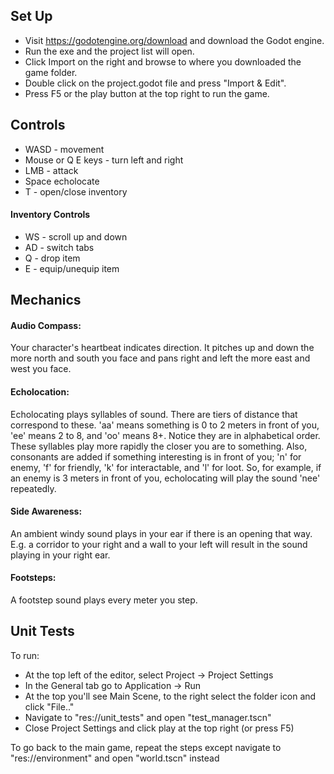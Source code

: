 ## Set Up
- Visit https://godotengine.org/download and download the Godot engine. 
- Run the exe and the project list will open. 
- Click Import on the right and browse to where you downloaded the game folder. 
- Double click on the project.godot file and press "Import & Edit". 
- Press F5 or the play button at the top right to run the game.

## Controls
- WASD - movement 
- Mouse or Q E keys - turn left and right 
- LMB - attack 
- Space echolocate 
- T - open/close inventory

#### Inventory Controls
- WS - scroll up and down 
- AD - switch tabs 
- Q - drop item 
- E - equip/unequip item

## Mechanics
#### Audio Compass: 
Your character's heartbeat indicates direction. 
It pitches up and down the more north and south you face and pans right and left the more east and west you face.

#### Echolocation: 
Echolocating plays syllables of sound. There are tiers of distance that correspond to these. 
'aa' means something is 0 to 2 meters in front of you, 'ee' means 2 to 8, and 'oo' means 8+. 
Notice they are in alphabetical order. These syllables play more rapidly the closer you are to something. 
Also, consonants are added if something interesting is in front of you; 'n' for enemy, 'f' for friendly, 'k' for interactable, 
and 'l' for loot. So, for example, if an enemy is 3 meters in front of you, echolocating will play the sound 'nee' repeatedly.

#### Side Awareness: 
An ambient windy sound plays in your ear if there is an opening that way. E.g. a corridor to your right and a wall to your left will result in the sound playing in your right ear.

#### Footsteps: 
A footstep sound plays every meter you step.

## Unit Tests
To run: 
- At the top left of the editor, select Project -> Project Settings
- In the General tab go to Application -> Run
- At the top you'll see Main Scene, to the right select the folder icon and click "File.."
- Navigate to "res://unit_tests" and open "test_manager.tscn"
- Close Project Settings and click play at the top right (or press F5)

To go back to the main game, repeat the steps except navigate to "res://environment" and open "world.tscn" instead